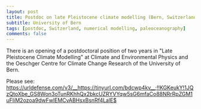 ```yaml
---
layout: post
title: Postdoc on late Pleistocene climate modelling (Bern, Switzerland)
subtitle: University of Bern
tags: [postdoc, Switzerland, numerical modelling, paleoceanography]
comments: false
---
```

There is an opening of a postdoctoral position of two years in "Late
Pleistocene Climate Modelling" at Climate and Environmental Physics
and the Oeschger Centre for Climate Change Research of the University
of Bern.

Please see: https://urldefense.com/v3/__https://tinyurl.com/bdcwp4kv__;!!KGKeukY!1JQzQtoXbe_GS8Won3oTunRKhhQx2bkcUZRYVYqw5sG6mfaCo88NRrRpZGM1uFIiM2ozoa9dwFwlEMCvABHsxBsnRf4LalE$
